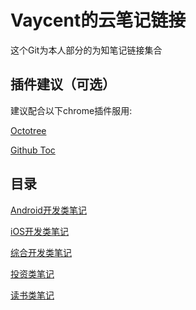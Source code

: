 # Vaycent的云笔记链接

这个Git为本人部分的为知笔记链接集合

## 插件建议（可选）
建议配合以下chrome插件服用:

[Octotree](https://chrome.google.com/webstore/detail/octotree/bkhaagjahfmjljalopjnoealnfndnagc)

[Github Toc](https://chrome.google.com/webstore/detail/github-toc/nalkpgbfaadkpckoadhlkihofnbhfhek)


## 目录

[Android开发类笔记](https://github.com/Vaycent/VaycentNotes/blob/master/Android%E5%BC%80%E5%8F%91/Android%E5%BC%80%E5%8F%91%E7%AC%94%E8%AE%B0.md)

[iOS开发类笔记]()

[综合开发类笔记](https://github.com/Vaycent/VaycentNotes/blob/master/%E7%BB%BC%E5%90%88%E5%BC%80%E5%8F%91/%E7%BB%BC%E5%90%88%E5%BC%80%E5%8F%91%E7%AC%94%E8%AE%B0.md)

[投资类笔记](https://github.com/Vaycent/VaycentNotes/blob/master/%E6%8A%95%E8%B5%84/%E6%8A%95%E8%B5%84%E7%AC%94%E8%AE%B0.md)

[读书类笔记](https://github.com/Vaycent/VaycentNotes/blob/master/%E8%AF%BB%E4%B9%A6/%E8%AF%BB%E4%B9%A6%E7%AC%94%E8%AE%B0.md)